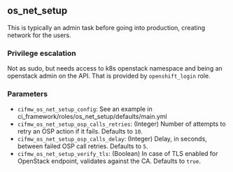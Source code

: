 ## os_net_setup
This is typically an admin task before going into production,
creating network for the users.

### Privilege escalation
Not as sudo, but needs access to k8s openstack namespace and
being an openstack admin on the API.
That is provided by `openshift_login` role.

### Parameters
* `cifmw_os_net_setup_config`: See an example in ci_framework/roles/os_net_setup/defaults/main.yml
* `cifmw_os_net_setup_osp_calls_retries`: (Integer) Number of attempts to retry an OSP action if it fails. Defaults to `10`.
* `cifmw_os_net_setup_osp_calls_delay`: (Integer) Delay, in seconds, between failed OSP call retries. Defaults to `5`.
* `cifmw_os_net_setup_verify_tls`: (Boolean) In case of TLS enabled for OpenStack endpoint, validates against the CA. Defaults to `true`.
